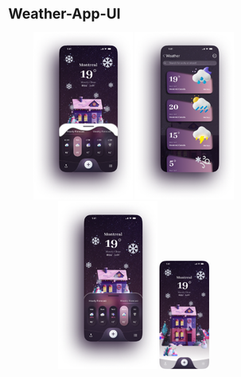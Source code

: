 # Weather-App-UI
<p align="center">
<img src="https://github.com/NoushinTasnim/Weather-App-UI/blob/main/iPhone%2013%20Pro%20Max%20-%201.png" width="200"/>
<img src="https://github.com/NoushinTasnim/Weather-App-UI/blob/main/iPhone%2013%20Pro%20Max%20-%202.png" width="200"/>
<img src="https://github.com/NoushinTasnim/Weather-App-UI/blob/main/iPhone%2013%20Pro%20Max%20-%203.png" width="200"/>
<img src="https://github.com/NoushinTasnim/Weather-App-UI/blob/main/iPhone%2013%20Pro%20Max%20-%204.png" width="100"/>
</p>
